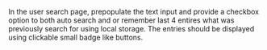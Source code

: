 In the user search page, prepopulate the text input and provide a checkbox option to both auto search and or remember last 4 entires what was previously search for using local storage. The entries should be displayed using clickable small badge like buttons.

